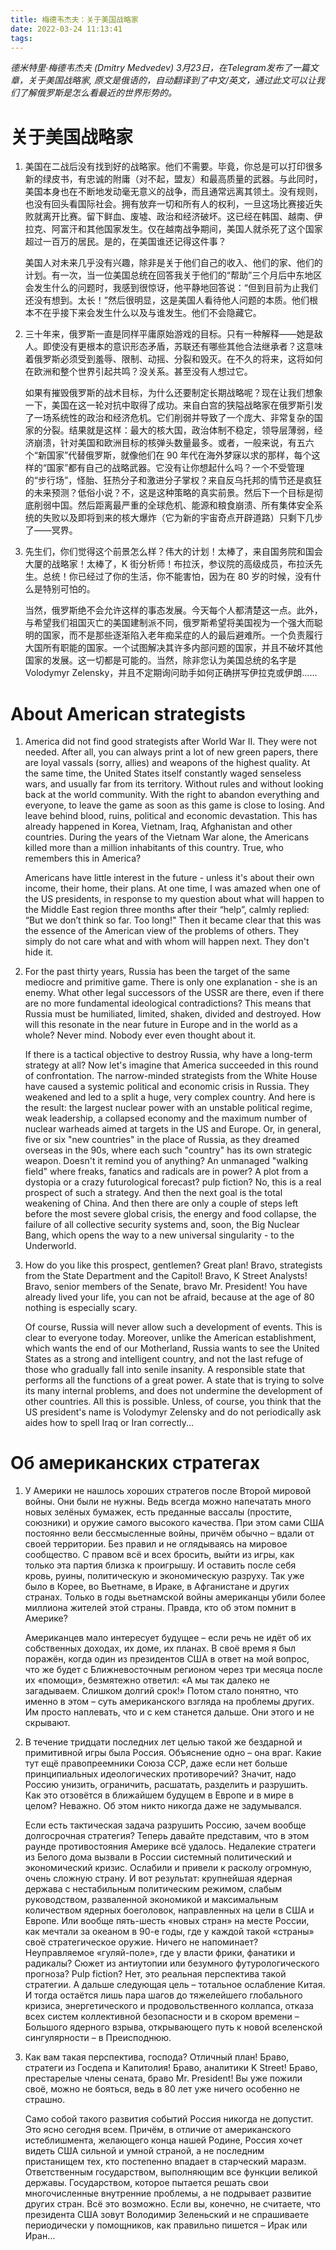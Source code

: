 ```yaml
---
title: 梅德韦杰夫：关于美国战略家
date: 2022-03-24 11:13:41
tags:
---
```


*德米特里·梅德韦杰夫 (Dmitry Medvedev) 3月23日，在Telegram发布了一篇文章，关于美国战略家, 原文是俄语的，自动翻译到了中文/英文，通过此文可以让我们了解俄罗斯是怎么看最近的世界形势的。*

# 关于美国战略家
   
1. 美国在二战后没有找到好的战略家。他们不需要。毕竟，你总是可以打印很多新的绿皮书，有忠诚的附庸（对不起，盟友）和最高质量的武器。与此同时，美国本身也在不断地发动毫无意义的战争，而且通常远离其领土。没有规则，也没有回头看国际社会。拥有放弃一切和所有人的权利，一旦这场比赛接近失败就离开比赛。留下鲜血、废墟、政治和经济破坏。这已经在韩国、越南、伊拉克、阿富汗和其他国家发生。仅在越南战争期间，美国人就杀死了这个国家超过一百万的居民。是的，在美国谁还记得这件事？
   
	美国人对未来几乎没有兴趣，除非是关于他们自己的收入、他们的家、他们的计划。有一次，当一位美国总统在回答我关于他们的“帮助”三个月后中东地区会发生什么的问题时，我感到很惊讶，他平静地回答说：“但到目前为止我们还没有想到。太长！”然后很明显，这是美国人看待他人问题的本质。他们根本不在乎接下来会发生什么以及与谁发生。他们不会隐藏它。
 
2. 三十年来，俄罗斯一直是同样平庸原始游戏的目标。只有一种解释——她是敌人。即使没有更根本的意识形态矛盾，苏联还有哪些其他合法继承者？这意味着俄罗斯必须受到羞辱、限制、动摇、分裂和毁灭。在不久的将来，这将如何在欧洲和整个世界引起共鸣？没关系。甚至没有人想过它。
  
	如果有摧毁俄罗斯的战术目标，为什么还要制定长期战略呢？现在让我们想象一下，美国在这一轮对抗中取得了成功。来自白宫的狭隘战略家在俄罗斯引发了一场系统性的政治和经济危机。它们削弱并导致了一个庞大、非常复杂的国家的分裂。结果就是这样：最大的核大国，政治体制不稳定，领导层薄弱，经济崩溃，针对美国和欧洲目标的核弹头数量最多。或者，一般来说，有五六个“新国家”代替俄罗斯，就像他们在 90 年代在海外梦寐以求的那样，每个这样的“国家”都有自己的战略武器。它没有让你想起什么吗？一个不受管理的“步行场”，怪胎、狂热分子和激进分子掌权？来自反乌托邦的情节还是疯狂的未来预测？低俗小说？不，这是这种策略的真实前景。然后下一个目标是彻底削弱中国。然后距离最严重的全球危机、能源和粮食崩溃、所有集体安全系统的失败以及即将到来的核大爆炸（它为新的宇宙奇点开辟道路）只剩下几步了——冥界。
 
3. 先生们，你们觉得这个前景怎么样？伟大的计划！太棒了，来自国务院和国会大厦的战略家！太棒了，K 街分析师！布拉沃，参议院的高级成员，布拉沃先生。总统！你已经过了你的生活，你不能害怕，因为在 80 岁的时候，没有什么是特别可怕的。
 
	当然，俄罗斯绝不会允许这样的事态发展。今天每个人都清楚这一点。此外，与希望我们祖国灭亡的美国建制派不同，俄罗斯希望将美国视为一个强大而聪明的国家，而不是那些逐渐陷入老年痴呆症的人的最后避难所。一个负责履行大国所有职能的国家。一个试图解决其许多内部问题的国家，并且不破坏其他国家的发展。这一切都是可能的。当然，除非您认为美国总统的名字是 Volodymyr Zelensky，并且不定期询问助手如何正确拼写伊拉克或伊朗……

# About American strategists
   
1. America did not find good strategists after World War II. They were not needed. After all, you can always print a lot of new green papers, there are loyal vassals (sorry, allies) and weapons of the highest quality. At the same time, the United States itself constantly waged senseless wars, and usually far from its territory. Without rules and without looking back at the world community. With the right to abandon everything and everyone, to leave the game as soon as this game is close to losing. And leave behind blood, ruins, political and economic devastation. This has already happened in Korea, Vietnam, Iraq, Afghanistan and other countries. During the years of the Vietnam War alone, the Americans killed more than a million inhabitants of this country. True, who remembers this in America?
   
	Americans have little interest in the future - unless it's about their own income, their home, their plans. At one time, I was amazed when one of the US presidents, in response to my question about what will happen to the Middle East region three months after their “help”, calmly replied: “But we don’t think so far. Too long!" Then it became clear that this was the essence of the American view of the problems of others. They simply do not care what and with whom will happen next. They don't hide it.
 
2. For the past thirty years, Russia has been the target of the same mediocre and primitive game. There is only one explanation - she is an enemy. What other legal successors of the USSR are there, even if there are no more fundamental ideological contradictions? This means that Russia must be humiliated, limited, shaken, divided and destroyed. How will this resonate in the near future in Europe and in the world as a whole? Never mind. Nobody ever even thought about it.
  
	If there is a tactical objective to destroy Russia, why have a long-term strategy at all? Now let's imagine that America succeeded in this round of confrontation. The narrow-minded strategists from the White House have caused a systemic political and economic crisis in Russia. They weakened and led to a split a huge, very complex country. And here is the result: the largest nuclear power with an unstable political regime, weak leadership, a collapsed economy and the maximum number of nuclear warheads aimed at targets in the US and Europe. Or, in general, five or six "new countries" in the place of Russia, as they dreamed overseas in the 90s, where each such "country" has its own strategic weapon. Doesn't it remind you of anything? An unmanaged "walking field" where freaks, fanatics and radicals are in power? A plot from a dystopia or a crazy futurological forecast? pulp fiction? No, this is a real prospect of such a strategy. And then the next goal is the total weakening of China. And then there are only a couple of steps left before the most severe global crisis, the energy and food collapse, the failure of all collective security systems and, soon, the Big Nuclear Bang, which opens the way to a new universal singularity - to the Underworld.
 
3. How do you like this prospect, gentlemen? Great plan! Bravo, strategists from the State Department and the Capitol! Bravo, K Street Analysts! Bravo, senior members of the Senate, bravo Mr. President! You have already lived your life, you can not be afraid, because at the age of 80 nothing is especially scary.
 
	Of course, Russia will never allow such a development of events. This is clear to everyone today. Moreover, unlike the American establishment, which wants the end of our Motherland, Russia wants to see the United States as a strong and intelligent country, and not the last refuge of those who gradually fall into senile insanity. A responsible state that performs all the functions of a great power. A state that is trying to solve its many internal problems, and does not undermine the development of other countries. All this is possible. Unless, of course, you think that the US president's name is Volodymyr Zelensky and do not periodically ask aides how to spell Iraq or Iran correctly...


# Об американских стратегах
   
1.  У Америки не нашлось хороших стратегов после Второй мировой войны. Они были не нужны. Ведь всегда можно напечатать много новых зелёных бумажек, есть преданные вассалы (простите, союзники) и оружие самого высокого качества. При этом сами США постоянно вели бессмысленные войны, причём обычно – вдали от своей территории. Без правил и не оглядываясь на мировое сообщество. С правом всё и всех бросить, выйти из игры, как только эта партия близка к проигрышу. И оставить после себя кровь, руины, политическую и экономическую разруху. Так уже было в Корее, во Вьетнаме, в Ираке, в Афганистане и других странах. Только в годы вьетнамской войны американцы убили более миллиона жителей этой страны. Правда, кто об этом помнит в Америке? 
   
	Американцев мало интересует будущее – если речь не идёт об их собственных доходах, их доме, их планах. В своё время я был поражён, когда один из президентов США в ответ на мой вопрос, что же будет с Ближневосточным регионом через три месяца после их «помощи», безмятежно ответил: «А мы так далеко не загадываем. Слишком долгий срок!» Потом стало понятно, что именно в этом – суть американского взгляда на проблемы других. Им просто наплевать, что и с кем станется дальше. Они этого и не скрывают.  
 
2. В течение тридцати последних лет целью такой же бездарной и примитивной игры была Россия. Объяснение одно – она враг. Какие тут ещё правопреемники Союза ССР, даже если нет больше принципиальных идеологических противоречий? Значит, надо Россию унизить, ограничить, расшатать, разделить и разрушить. Как это отзовётся в ближайшем будущем в Европе и в мире в целом? Неважно. Об этом никто никогда даже не задумывался.  
  
	Если есть тактическая задача разрушить Россию, зачем вообще долгосрочная стратегия? Теперь давайте представим, что в этом раунде противостояния Америке всё удалось. Недалекие стратеги из Белого дома вызвали в России системный политический и экономический кризис. Ослабили и привели к расколу огромную, очень сложную страну. И вот результат: крупнейшая ядерная держава с нестабильным политическим режимом, слабым руководством, разваленной экономикой и максимальным количеством ядерных боеголовок, направленных на цели в США и Европе. Или вообще пять-шесть «новых стран» на месте России, как мечтали за океаном в 90-е годы, где у каждой такой «страны» своё стратегическое оружие. Ничего не напоминает? Неуправляемое «гуляй-поле», где у власти фрики, фанатики и радикалы? Сюжет из антиутопии или безумного футурологического прогноза? Pulp fiction? Нет, это реальная перспектива такой стратегии. А дальше следующая цель – тотальное ослабление Китая. И тогда остаётся лишь пара шагов до тяжелейшего глобального кризиса, энергетического и продовольственного коллапса, отказа всех систем коллективной безопасности и в скором времени – Большого ядерного взрыва, открывающего путь к новой вселенской сингулярности – в Преисподнюю.  
 
3. Как вам такая перспектива, господа? Отличный план! Браво, стратеги из Госдепа и Капитолия! Браво, аналитики K Street! Браво, престарелые члены сената, браво Mr. President! Вы уже пожили своё, можно не бояться, ведь в 80 лет уже ничего особенно не страшно.   
 
	Само собой такого развития событий Россия никогда не допустит. Это ясно сегодня всем. Причём, в отличие от американского истеблишмента, желающего конца нашей Родине, Россия хочет видеть США сильной и умной страной, а не последним пристанищем тех, кто постепенно впадает в старческий маразм. Ответственным государством, выполняющим все функции великой державы. Государством, которое пытается решать свои многочисленные внутренние проблемы, а не подрывает развитие других стран. Всё это возможно. Если вы, конечно, не считаете, что президента США зовут Володимир Зеленьский и не спрашиваете периодически у помощников, как правильно пишется – Ирак или Иран…



